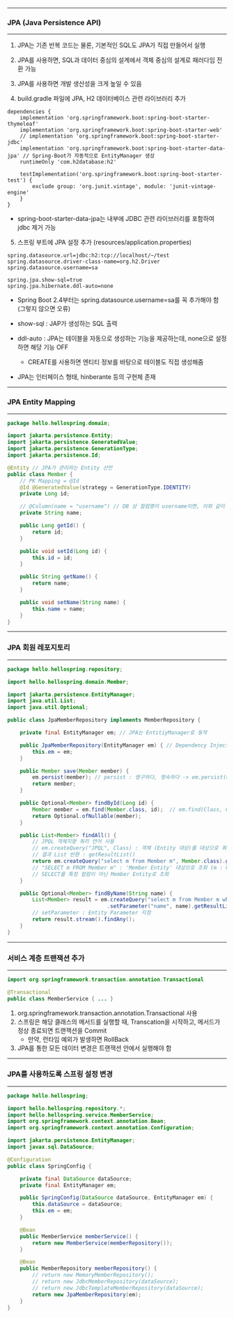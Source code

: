 -----
### JPA (Java Persistence API)
-----
1. JPA는 기존 반복 코드는 물론, 기본적인 SQL도 JPA가 직접 만들어서 실행
2. JPA를 사용하면, SQL과 데이터 중심의 설계에서 객체 중심의 설계로 패러다임 전환 가능
3. JPA를 사용하면 개발 생산성을 크게 높일 수 있음

4. build.gradle 파일에 JPA, H2 데이터베이스 관련 라이브러리 추가
```
dependencies {
    implementation 'org.springframework.boot:spring-boot-starter-thymeleaf' 
    implementation 'org.springframework.boot:spring-boot-starter-web'
    // implementation 'org.springframework.boot:spring-boot-starter-jdbc' 
    implementation 'org.springframework.boot:spring-boot-starter-data-jpa' // Spring-Boot가 자동적으로 EntityManager 생성
    runtimeOnly 'com.h2database:h2'

    testImplementation('org.springframework.boot:spring-boot-starter-test') { 
        exclude group: 'org.junit.vintage', module: 'junit-vintage-engine'
    } 
}
```
  - spring-boot-starter-data-jpa는 내부에 JDBC 관련 라이브러리를 포함하여 jdbc 제거 가능

5. 스프링 부트에 JPA 설정 추가 (resources/application.properties)
```
spring.datasource.url=jdbc:h2:tcp://localhost/~/test
spring.datasource.driver-class-name=org.h2.Driver
spring.datasource.username=sa

spring.jpa.show-sql=true
spring.jpa.hibernate.ddl-auto=none
```
  - Spring Boot 2.4부터는 spring.datasource.username=sa를 꼭 추가해야 함 (그렇지 않으면 오류)
  - show-sql : JAP가 생성하는 SQL 출력
  - ddl-auto : JPA는 테이블을 자동으로 생성하는 기능을 제공하는데, none으로 설정하면 해당 기능 OFF
    + CREATE를 사용하면 엔티티 정보를 바탕으로 테이블도 직접 생성해줌

  - JPA는 인터페이스 형태, hinberante 등의 구현체 존재

-----
### JPA Entity Mapping
-----
```java
package hello.hellospring.domain;

import jakarta.persistence.Entity;
import jakarta.persistence.GeneratedValue;
import jakarta.persistence.GenerationType;
import jakarta.persistence.Id;

@Entity // JPA가 관리하는 Entity 선언
public class Member {
    // PK Mapping = @Id 
    @Id @GeneratedValue(strategy = GenerationType.IDENTITY)
    private Long id;

    // @Column(name = "username") // DB 상 컬럼명이 username이면, 이와 같이 하면 Mapping
    private String name;

    public Long getId() {
        return id;
    }

    public void setId(Long id) {
        this.id = id;
    }

    public String getName() {
        return name;
    }

    public void setName(String name) {
        this.name = name;
    }
}
```

-----
### JPA 회원 레포지토리
-----
```java
package hello.hellospring.repository;

import hello.hellospring.domain.Member;

import jakarta.persistence.EntityManager;
import java.util.List;
import java.util.Optional;

public class JpaMemberRepository implements MemberRepository {

    private final EntityManager em; // JPA는 EntitiyManager로 동작

    public JpaMemberRepository(EntityManager em) { // Dependency Injection
        this.em = em;
    }

    public Member save(Member member) { 
        em.persist(member); // persist : 영구하다, 영속하다 -> em.persist(Object);
        return member;
    }

    public Optional<Member> findById(Long id) { 
        Member member = em.find(Member.class, id);  // em.find(Class, Column); [PK는 조회 가능]
        return Optional.ofNullable(member);
    }

    public List<Member> findAll() {
        // JPQL 객체지향 쿼리 언어 사용
        // em.createQuery("JPQL", Class) : 객체 (Entity 대상)를 대상으로 쿼리를 날림 => SQL로 번역
        // 결과 List 반환 : getResultList()
        return em.createQuery("select m from Member m", Member.class).getResultList();
        // "SELECT m FROM Member m" : 'Member Entity' 대상으로 조회 (m : Member)
        // SELECT를 특정 컬럼이 아닌 Member Entity로 조회 
    }

    public Optional<Member> findByName(String name) {
        List<Member> result = em.createQuery("select m from Member m where m.name = :name", Member.class)
                                .setParameter("name", name).getResultList();
        // setParameter : Entity Parameter 지정
        return result.stream().findAny();
    }
}
```

-----
### 서비스 계층 트랜잭션 추가
-----
```java
import org.springframework.transaction.annotation.Transactional

@Transactional
public class MemberService { ... }
```

1. org.springframework.transaction.annotation.Transactional 사용
2. 스프링은 해당 클래스의 메서드를 실행할 때, Transcation을 시작하고, 메서드가 정상 종료되면 트랜잭션을 Commit
   - 만약, 런타임 예외가 발생하면 RollBack
3. JPA를 통한 모든 데이터 변경은 트랜잭션 안에서 실행해야 함

-----
### JPA를 사용하도록 스프링 설정 변경
-----
```java
package hello.hellospring;

import hello.hellospring.repository.*;
import hello.hellospring.service.MemberService;
import org.springframework.context.annotation.Bean;
import org.springframework.context.annotation.Configuration;

import jakarta.persistence.EntityManager;
import javax.sql.DataSource;

@Configuration
public class SpringConfig {

    private final DataSource dataSource; 
    private final EntityManager em;

    public SpringConfig(DataSource dataSource, EntityManager em) { 
        this.dataSource = dataSource;
        this.em = em;
    }

    @Bean
    public MemberService memberService() {
        return new MemberService(memberRepository());
    }

    @Bean
    public MemberRepository memberRepository() {
        // return new MemoryMemberRepository();
        // return new JdbcMemberRepository(dataSource);
        // return new JdbcTemplateMemberRepository(dataSource);
        return new JpaMemberRepository(em);
    }
}
```

